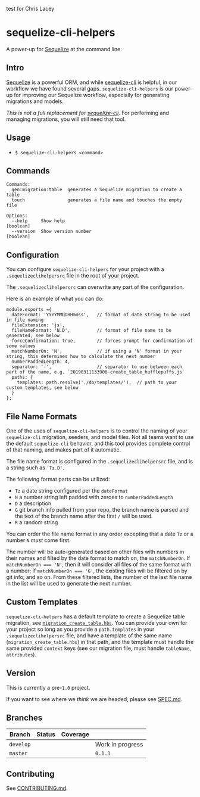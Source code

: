 test for Chris Lacey

# sequelize-cli-helpers

A power-up for [Sequelize](http://docs.sequelizejs.com/) at the command line.

## Intro

[Sequelize](http://docs.sequelizejs.com/) is a powerful ORM, and while [sequelize-cli](https://www.npmjs.com/package/sequelize-cli) is helpful, in our workflow we have found several gaps. `sequelize-cli-helpers` is our power-up for improving our Sequelize workflow, especially for generating migrations and models.

_This is not a full replacement for [sequelize-cli](https://www.npmjs.com/package/sequelize-cli)._ For performing and managing migrations, you will still need that tool.

## Usage

- `$ sequelize-cli-helpers <command>`

## Commands

```
Commands:
  gen:migration:table  generates a Sequelize migration to create a table
  touch                generates a file name and touches the empty file

Options:
  --help     Show help                                                 [boolean]
  --version  Show version number                                       [boolean]

```

## Configuration

You can configure `sequelize-cli-helpers` for your project with a `.sequelizeclihelpersrc` file in the
root of your project.

The `.sequelizeclihelpersrc` can overwrite any part of the configuration.

Here is an example of what you can do:

```
module.exports ={
  dateFormat: 'YYYYMMDDHHmmss',   // format of date string to be used in file naming
  fileExtension: 'js',
  fileNameFormat: 'N.D',          // format of file name to be generated, see below
  forceConfirmation: true,        // forces prompt for confirmation of some values
  matchNumberOn: 'N',             // if using a 'N' format in your string, this determines how to calculate the next number
  numberPaddedLength: 4,
  separator: '-',                 // separator to use between each part of the name, e.g. `20190311133906-create_table_hufflepuffs.js`
  paths: {
    templates: path.resolve('./db/templates/'),  // path to your custom templates, see below
  }
};
```

## File Name Formats

One of the uses of `sequelize-cli-helpers` is to control the naming of your `sequelize-cli` migration, seeders, and model files. Not all
teams want to use the default `sequelize-cli` behavior, and this tool provides complete control of that naming, and makes part of it
automatic.

The file name format is configured in the `.sequelizeclihelpersrc` file, and is a string such as `'Tz.D'`.

The following format parts can be utilized:

- `Tz` a date string configured per the `dateFormat`
- `N` a number string left padded with zeroes to `numberPaddedLength`
- `D` a description
- `G` git branch info pulled from your repo, the branch name is parsed and the text of the branch name after the first `/` will be used.
- `R` a random string

You can order the file name format in any order excepting that a date `Tz` or a number `N` _must_ come first.

The number will be auto-generated based on other files with numbers in their names and filted by the date format to match on,
the `matchNumberOn`. If `matchNumberOn === 'N'`, then it will consider all files of the same format with a number;
if `matchNumberOn === 'G'`, the existing files will be filtered on by git info; and so on. From these filtered lists,
the number of the last file name in the list will be used to generate the next number.

## Custom Templates

`sequelize-cli-helpers` has a default template to create a Sequelize table migration, see [`migration_create_table.hbs`](./src/templates/migration_create_table.hbs).
You can provide your own for your project so long as you provide a `path.templates` in your `.sequelizeclihelpersrc` file, and have a template
of the same name (`migration_create_table.hbs`) in that path, and the template must handle the same provided `context` keys (see our migration file,
must handle `tableName`, `attributes`).

## Version

This is currently a pre-`1.0` project.

If you want to see where we _think_ we are headed, please see [SPEC.md](SPEC.md).

## Branches

| Branch    | Status | Coverage |                  |
| --------- | ------ | -------- | ---------------- |
| `develop` |        |          | Work in progress |
| `master`  |        |          | `0.1.1`          |

## Contributing

See [CONTRIBUTING.md](CONTRIBUTING.md).
